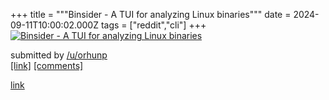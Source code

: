 +++
title = """Binsider - A TUI for analyzing Linux binaries"""
date = 2024-09-11T10:00:02.000Z
tags = ["reddit","cli"]
+++
[![Binsider - A TUI for analyzing Linux binaries](https://preview.redd.it/q0v5c5b7l5od1.gif?width=640&crop=smart&s=29cf1d3cd05155503d617ac7d314095723ab4629 "Binsider - A TUI for analyzing Linux binaries")](https://www.reddit.com/r/commandline/comments/1fe6ekk/binsider_a_tui_for_analyzing_linux_binaries/)

submitted by [/u/orhunp](https://www.reddit.com/user/orhunp)  
[\[link\]](https://i.redd.it/q0v5c5b7l5od1.gif) [\[comments\]](https://www.reddit.com/r/commandline/comments/1fe6ekk/binsider_a_tui_for_analyzing_linux_binaries/)

[link](https://www.reddit.com/r/commandline/comments/1fe6ekk/binsider_a_tui_for_analyzing_linux_binaries/)
